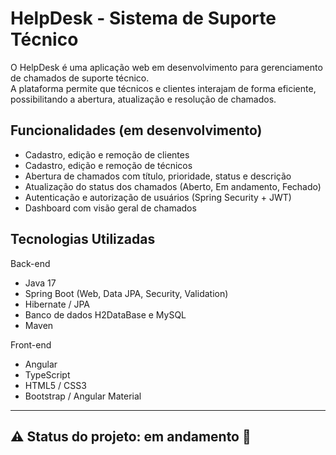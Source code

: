 # HelpDesk - Sistema de Suporte Técnico

O HelpDesk é uma aplicação web em desenvolvimento para gerenciamento de chamados de suporte técnico.  
A plataforma permite que técnicos e clientes interajam de forma eficiente, possibilitando a abertura, atualização e resolução de chamados.  


## Funcionalidades (em desenvolvimento)

- Cadastro, edição e remoção de clientes  
- Cadastro, edição e remoção de técnicos  
- Abertura de chamados com título, prioridade, status e descrição  
- Atualização do status dos chamados (Aberto, Em andamento, Fechado)  
- Autenticação e autorização de usuários (Spring Security + JWT)  
- Dashboard com visão geral de chamados  


## Tecnologias Utilizadas

Back-end
- Java 17  
- Spring Boot (Web, Data JPA, Security, Validation)  
- Hibernate / JPA  
- Banco de dados H2DataBase e MySQL
- Maven  

Front-end
- Angular  
- TypeScript  
- HTML5 / CSS3  
- Bootstrap / Angular Material  

---
⚠️ Status do projeto: em andamento 🚧
---